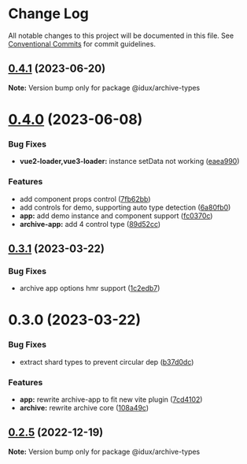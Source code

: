 # Change Log

All notable changes to this project will be documented in this file.
See [Conventional Commits](https://conventionalcommits.org) for commit guidelines.

## [0.4.1](https://github.com/IDuxFE/archive/compare/v0.4.0...v0.4.1) (2023-06-20)

**Note:** Version bump only for package @idux/archive-types

# [0.4.0](https://github.com/IDuxFE/archive/compare/v0.3.1...v0.4.0) (2023-06-08)

### Bug Fixes

- **vue2-loader,vue3-loader:** instance setData not working ([eaea990](https://github.com/IDuxFE/archive/commit/eaea990b3e5db376fb6c6ae3a7de74690925e16e))

### Features

- add component props control ([7fb62bb](https://github.com/IDuxFE/archive/commit/7fb62bb9c882d66a1732c3f24bb241f4f169ba00))
- add controls for demo, supporting auto type detection ([6a80fb0](https://github.com/IDuxFE/archive/commit/6a80fb096a4c2beceff617f28efaf4575409f3db))
- **app:** add demo instance and component support ([fc0370c](https://github.com/IDuxFE/archive/commit/fc0370cb208159f06badfceb784620109f5698dc))
- **archive-app:** add 4 control type ([89d52cc](https://github.com/IDuxFE/archive/commit/89d52cc14d648843d9d2ca1cc44fdc0b650ddfa1))

## [0.3.1](https://github.com/IDuxFE/archive/compare/v0.3.0...v0.3.1) (2023-03-22)

### Bug Fixes

- archive app options hmr support ([1c2edb7](https://github.com/IDuxFE/archive/commit/1c2edb7b5dc5791e13de43d68e2bf97680f5e59a))

# 0.3.0 (2023-03-22)

### Bug Fixes

- extract shard types to prevent circular dep ([b37d0dc](https://github.com/IDuxFE/archive/commit/b37d0dc5f498150167605add2882e3805bb73862))

### Features

- **app:** rewrite archive-app to fit new vite plugin ([7cd4102](https://github.com/IDuxFE/archive/commit/7cd4102bdd1c6d448288a4e6dc99481ad692bfd0))
- **archive:** rewrite archive core ([108a49c](https://github.com/IDuxFE/archive/commit/108a49c4957080f162a664c6a32ed51ac64d9bd5))

## [0.2.5](https://github.com/IDuxFE/archive/compare/v0.2.4...v0.2.5) (2022-12-19)

**Note:** Version bump only for package @idux/archive-types
